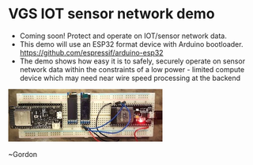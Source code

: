 # VGS IOT sensor network demo

- Coming soon! Protect and operate on IOT/sensor network data.   
- This demo will use an ESP32 format device with Arduino bootloader.   
https://github.com/espressif/arduino-esp32   
- The demo shows how easy it is to safely, securely operate on sensor network data within the constraints of a low power - limited compute device which may need near wire speed processing at the backend

![esp32x2.jpg](/docs/esp32x2.jpg)    


~Gordon
 
